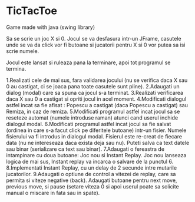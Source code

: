 # TicTacToe
Game made with java (swing library)


Sa se scrie un joc X si 0. Jocul se va desfasura intr-un JFrame, casutele unde se va da click vor fi butoane si jucatorii pentru X si 0 vor putea sa isi scrie numele.

Jocul este lansat si ruleaza pana la terminare, apoi tot programul se termina.

1.Realizati cele de mai sus, fara validarea jocului (nu se verifica daca X sau 0 au castigat, ci se joaca pana toate casutele sunt pline).
2.Adaugati un dialog (modal) care sa spuna ca jocul s-a terminat.
3.Realizati verificarea daca X sau 0 a castigat si opriti jocul in acel moment.
4.Modificati dialogul astfel incat sa fie afisat : Popescu a castigat (daca Popescu a castigat) sau Remiza, in caz de remiza.
5.Modificati programul astfel incat jocul sa se reseteze automat (numele introduse raman) atunci cand userul inchide dialogul modal.
6.Modificati programul astfel incat jocul sa fie salvat (ordinea in care s-a facut click pe diferitele butoane) intr-un fisier. Numele fisierului va fi introdus in dialogul modal. Fisierul este re-creat de fiecare data (nu ne intereseaza daca exista deja sau nu). Puteti salva ca text datele sau binar (serializare ca text sau binar).
7.Adaugati o fereastra de intampinare cu doua butoane: Joc nou si Instant Replay. Joc nou lanseaza logica de mai sus, Instant replay va incarca o salvare de la punctul 6.
8.Implementati Instant Replay, cu un delay de 2 secunde intre mutarile jucatorilor.
9.Adaugati o optiune de control a vitezei de replay, care sa permita si viteze negative (back). Adaugati butoane pentru next move, previous move, si pause (setare viteza 0 si apoi userul poate sa solicite manual o miscare in fata sau in spate).
